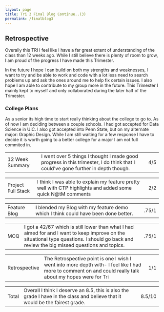 ```yaml
---
layout: page
title: Tri 3 Final Blog Continue..(3)
permalink: /finalblog3
---
```


<h2> Retrospective</h2>

<p>Overally this TRI I feel like I have a far great extent of understanding of the class than 12 weeks ago. While I still believe there is plenty of room to grow, I am proud of the progress I have made this Trimester.</p>

<p>In the future I hope I can build on both my strengths and weaknesses, I want to try and be able to work and code with a lot less need to search problems up and ask the ones around me to help fix certain issues. I also hope I am able to contribute to my group more in the future. This Trimester I mainly kept to myself and only collaborated during the later half of the Trimester.</p>

<h3> College Plans </h3>

<p> As a senior its high time to start really thinking about the college to go to. As of now I am deciding between a couple schools. I had got accepted for Data Science in UIC. I also got accepted into Penn State, but on my alternate major: Graphic Design. While I am still waiting for a few response I have to decide it is worth going to a better college for a major I am not full commited in.</p>

<table>
    <td> 12 Week Summary </td>
    <td> I went over 5 things I thought I made good progress in this trimester, I do think that I could've gone further in depth though. </td>
    <td> 4/5</td>
</table>

<table>
    <td> Project Full Stack </td>
    <td> I think I was able to explain my feature pretty well with CTP highlights and added some quick N@tM comments </td>
    <td> 2/2</td>
</table>

<table>
    <td> Feature Blog </td>
    <td> I blended my Blog with my feature demo which I think could have been done better. </td>
    <td> .75/1</td>
</table>

<table>
    <td> MCQ </td>
    <td> I got a 42/67 which is still lower than what I had aimed for and I want to keep improve on the situational type questions. I should go back and review the big missed questions and topics.</td>
    <td> .75/1</td>
</table>

<table>
    <td> Retrospective </td>
    <td> The Retrospective point is one I wish I went into more depth with- I feel like I had more to comment on and could really talk about my hopes were for Tri</td>
    <td> 1/1</td>
</table>

<table>
    <td> Total </td>
    <td> Overall I think I deserve an 8.5, this is also the grade I have in the class and believe that it would be the fairest grade.</td>
    <td> 8.5/10</td>
</table>